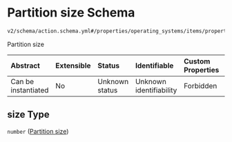 # Partition size Schema

```txt
v2/schema/action.schema.yml#/properties/operating_systems/items/properties/steps/items/properties/actions/items/oneOf/16/properties/fastboot:format/properties/size
```

Partition size

| Abstract            | Extensible | Status         | Identifiable            | Custom Properties | Additional Properties | Access Restrictions | Defined In                                                          |
| :------------------ | :--------- | :------------- | :---------------------- | :---------------- | :-------------------- | :------------------ | :------------------------------------------------------------------ |
| Can be instantiated | No         | Unknown status | Unknown identifiability | Forbidden         | Allowed               | none                | [device.schema.json*](../device.schema.json "open original schema") |

## size Type

`number` ([Partition size](device-properties-operating-systems-operating-system-properties-steps-step-properties-group-step-action-oneof-fastbootformat-action-properties-fastbootformat-action-properties-partition-size.md))
